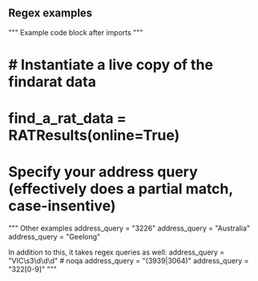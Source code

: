 ## Regex examples

"""
Example code block after imports
"""
# # Instantiate a live copy of the findarat data
# find_a_rat_data = RATResults(online=True)
# Specify your address query (effectively does a partial match, case-insentive)
"""
Other examples
address_query = "3226"
address_query = "Australia"
address_query = "Geelong"

In addition to this, it takes regex queries as well:
address_query = "VIC\s3\d\d\d"  # noqa
address_query = "(3939|3064)"
address_query = "322[0-9]"
"""
